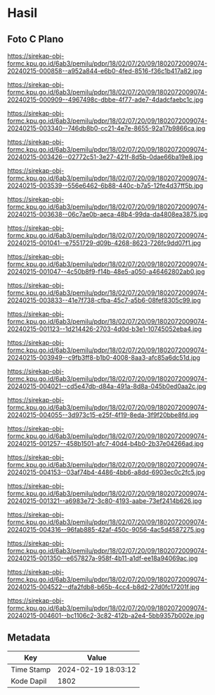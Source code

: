 # Hasil

## Foto C Plano

https://sirekap-obj-formc.kpu.go.id/6ab3/pemilu/pdpr/18/02/07/20/09/1802072009074-20240215-000858--a952a844-e6b0-4fed-8516-f36c1b417a82.jpg

https://sirekap-obj-formc.kpu.go.id/6ab3/pemilu/pdpr/18/02/07/20/09/1802072009074-20240215-000909--4967498c-dbbe-4f77-ade7-4dadcfaebc1c.jpg

https://sirekap-obj-formc.kpu.go.id/6ab3/pemilu/pdpr/18/02/07/20/09/1802072009074-20240215-003340--746db8b0-cc21-4e7e-8655-92a17b9866ca.jpg

https://sirekap-obj-formc.kpu.go.id/6ab3/pemilu/pdpr/18/02/07/20/09/1802072009074-20240215-003426--02772c51-3e27-421f-8d5b-0dae66ba19e8.jpg

https://sirekap-obj-formc.kpu.go.id/6ab3/pemilu/pdpr/18/02/07/20/09/1802072009074-20240215-003539--556e6462-6b88-440c-b7a5-12fe4d37ff5b.jpg

https://sirekap-obj-formc.kpu.go.id/6ab3/pemilu/pdpr/18/02/07/20/09/1802072009074-20240215-003638--06c7ae0b-aeca-48b4-99da-da4808ea3875.jpg

https://sirekap-obj-formc.kpu.go.id/6ab3/pemilu/pdpr/18/02/07/20/09/1802072009074-20240215-001041--e7551729-d09b-4268-8623-726fc9dd07f1.jpg

https://sirekap-obj-formc.kpu.go.id/6ab3/pemilu/pdpr/18/02/07/20/09/1802072009074-20240215-001047--4c50b8f9-f14b-48e5-a050-a46462802ab0.jpg

https://sirekap-obj-formc.kpu.go.id/6ab3/pemilu/pdpr/18/02/07/20/09/1802072009074-20240215-003833--41e7f738-cfba-45c7-a5b6-08fef8305c99.jpg

https://sirekap-obj-formc.kpu.go.id/6ab3/pemilu/pdpr/18/02/07/20/09/1802072009074-20240215-001123--1d214426-2703-4d0d-b3e1-10745052eba4.jpg

https://sirekap-obj-formc.kpu.go.id/6ab3/pemilu/pdpr/18/02/07/20/09/1802072009074-20240215-003949--c9fb3ff8-b1b0-4008-8aa3-afc85a6dc51d.jpg

https://sirekap-obj-formc.kpu.go.id/6ab3/pemilu/pdpr/18/02/07/20/09/1802072009074-20240215-004021--cd5e47db-d84a-491a-8d8a-045b0ed0aa2c.jpg

https://sirekap-obj-formc.kpu.go.id/6ab3/pemilu/pdpr/18/02/07/20/09/1802072009074-20240215-004055--3d973c15-e25f-4f19-8eda-3f9f20bbe8fd.jpg

https://sirekap-obj-formc.kpu.go.id/6ab3/pemilu/pdpr/18/02/07/20/09/1802072009074-20240215-001257--458b1501-afc7-40d4-b4b0-2b37e04266ad.jpg

https://sirekap-obj-formc.kpu.go.id/6ab3/pemilu/pdpr/18/02/07/20/09/1802072009074-20240215-004153--03af74b4-4486-4bb6-a8dd-6903ec0c2fc5.jpg

https://sirekap-obj-formc.kpu.go.id/6ab3/pemilu/pdpr/18/02/07/20/09/1802072009074-20240215-001321--a6983e72-3c80-4193-aabe-73ef2414b626.jpg

https://sirekap-obj-formc.kpu.go.id/6ab3/pemilu/pdpr/18/02/07/20/09/1802072009074-20240215-004316--96fab885-42af-450c-9056-4ac5d4587275.jpg

https://sirekap-obj-formc.kpu.go.id/6ab3/pemilu/pdpr/18/02/07/20/09/1802072009074-20240215-001350--e657827a-958f-4b11-a1df-ee18a94069ac.jpg

https://sirekap-obj-formc.kpu.go.id/6ab3/pemilu/pdpr/18/02/07/20/09/1802072009074-20240215-004522--dfa2fdb8-b65b-4cc4-b8d2-27d0fc17201f.jpg

https://sirekap-obj-formc.kpu.go.id/6ab3/pemilu/pdpr/18/02/07/20/09/1802072009074-20240215-004601--bc1106c2-3c82-412b-a2e4-5bb9357b002e.jpg


## Metadata

| Key        | Value               |
| ---------- | ------------------- |
| Time Stamp | 2024-02-19 18:03:12 |
| Kode Dapil | 1802                |



